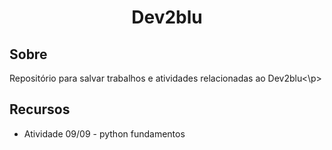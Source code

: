 <h1 align="center"> Dev2blu </h1>
 
 ## Sobre
<p>Repositório para salvar trabalhos e atividades relacionadas ao Dev2blu<\p>

## Recursos
- Atividade 09/09 - python fundamentos
